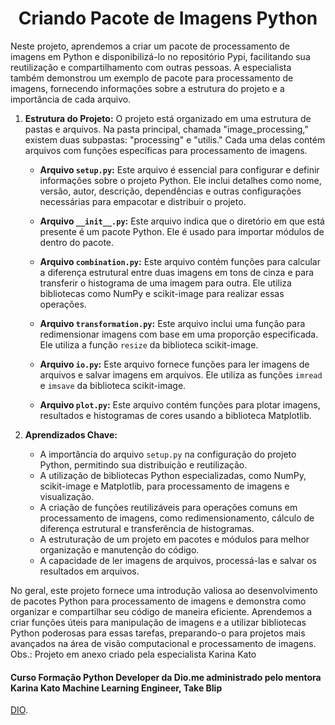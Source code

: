  <p> <h1 align="center">Criando Pacote de Imagens Python</h1></p>

Neste projeto, aprendemos a criar um pacote de processamento de imagens em Python e disponibilizá-lo no repositório Pypi, facilitando sua reutilização e compartilhamento com outras pessoas. A especialista também demonstrou um exemplo de pacote para processamento de imagens, fornecendo informações sobre a estrutura do projeto e a importância de cada arquivo. 

1. **Estrutura do Projeto:**
   O projeto está organizado em uma estrutura de pastas e arquivos. Na pasta principal, chamada "image_processing," existem duas subpastas: "processing" e "utilis." Cada uma delas contém arquivos com funções específicas para processamento de imagens.

   - **Arquivo `setup.py`:** Este arquivo é essencial para configurar e definir informações sobre o projeto Python. Ele inclui detalhes como nome, versão, autor, descrição, dependências e outras configurações necessárias para empacotar e distribuir o projeto.

   - **Arquivo `__init__.py`:** Este arquivo indica que o diretório em que está presente é um pacote Python. Ele é usado para importar módulos de dentro do pacote.

   - **Arquivo `combination.py`:** Este arquivo contém funções para calcular a diferença estrutural entre duas imagens em tons de cinza e para transferir o histograma de uma imagem para outra. Ele utiliza bibliotecas como NumPy e scikit-image para realizar essas operações.

   - **Arquivo `transformation.py`:** Este arquivo inclui uma função para redimensionar imagens com base em uma proporção especificada. Ele utiliza a função `resize` da biblioteca scikit-image.

   - **Arquivo `io.py`:** Este arquivo fornece funções para ler imagens de arquivos e salvar imagens em arquivos. Ele utiliza as funções `imread` e `imsave` da biblioteca scikit-image.

   - **Arquivo `plot.py`:** Este arquivo contém funções para plotar imagens, resultados e histogramas de cores usando a biblioteca Matplotlib.

2. **Aprendizados Chave:**
   - A importância do arquivo `setup.py` na configuração do projeto Python, permitindo sua distribuição e reutilização.
   - A utilização de bibliotecas Python especializadas, como NumPy, scikit-image e Matplotlib, para processamento de imagens e visualização.
   - A criação de funções reutilizáveis para operações comuns em processamento de imagens, como redimensionamento, cálculo de diferença estrutural e transferência de histogramas.
   - A estruturação de um projeto em pacotes e módulos para melhor organização e manutenção do código.
   - A capacidade de ler imagens de arquivos, processá-las e salvar os resultados em arquivos.

No geral, este projeto fornece uma introdução valiosa ao desenvolvimento de pacotes Python para processamento de imagens e demonstra como organizar e compartilhar seu código de maneira eficiente. Aprendemos a criar funções úteis para manipulação de imagens e a utilizar bibliotecas Python poderosas para essas tarefas, preparando-o para projetos mais avançados na área de visão computacional e processamento de imagens.
Obs.: Projeto em anexo criado pela especialista Karina Kato
#### Curso Formação Python Developer da Dio.me administrado pelo mentora Karina Kato Machine Learning Engineer, Take Blip

[DIO](https://www.dio.me/).
